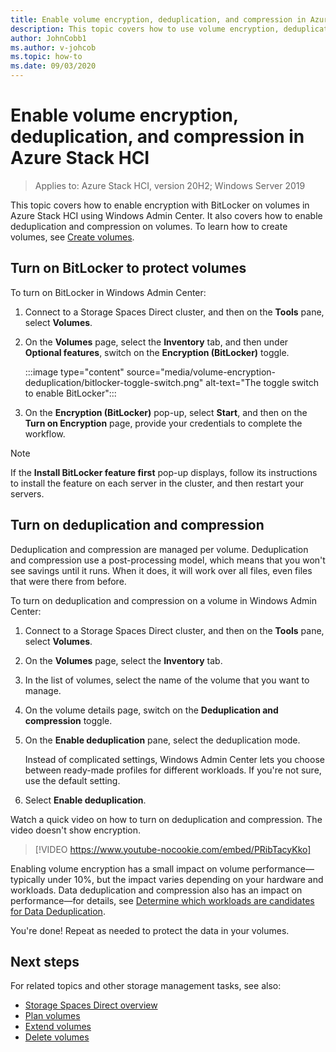 ```yaml
---
title: Enable volume encryption, deduplication, and compression in Azure Stack HCI
description: This topic covers how to use volume encryption, deduplication, and compression in Azure Stack HCI using Windows Admin Center.
author: JohnCobb1
ms.author: v-johcob
ms.topic: how-to
ms.date: 09/03/2020
---
```


# Enable volume encryption, deduplication, and compression in Azure Stack HCI

> Applies to: Azure Stack HCI, version 20H2; Windows Server 2019

This topic covers how to enable encryption with BitLocker on volumes in Azure Stack HCI using Windows Admin Center. It also covers how to enable deduplication and compression on volumes. To learn how to create volumes, see [Create volumes](create-volumes.md).

## Turn on BitLocker to protect volumes
To turn on BitLocker in Windows Admin Center:

1. Connect to a Storage Spaces Direct cluster, and then on the **Tools** pane, select **Volumes**.
1. On the **Volumes** page, select the **Inventory** tab, and then under **Optional features**, switch on the **Encryption (BitLocker)** toggle.

    :::image type="content" source="media/volume-encryption-deduplication/bitlocker-toggle-switch.png" alt-text="The toggle switch to enable BitLocker":::

1. On the **Encryption (BitLocker)** pop-up, select **Start**, and then on the **Turn on Encryption** page, provide your credentials to complete the workflow.

>[!NOTE]
   > If the **Install BitLocker feature first** pop-up displays, follow its instructions to install the feature on each server in the cluster, and then restart your servers.

## Turn on deduplication and compression
Deduplication and compression are managed per volume. Deduplication and compression use a post-processing model, which means that you won't see savings until it runs. When it does, it will work over all files, even files that were there from before.

To turn on deduplication and compression on a volume in Windows Admin Center:

1. Connect to a Storage Spaces Direct cluster, and then on the **Tools** pane, select **Volumes**.
1. On the **Volumes** page, select the **Inventory** tab.
1. In the list of volumes, select the name of the volume that you want to manage.
1. On the volume details page, switch on the **Deduplication and compression** toggle.
1. On the **Enable deduplication** pane, select the deduplication mode.

    Instead of complicated settings, Windows Admin Center lets you choose between ready-made profiles for different workloads. If you're not sure, use the default setting.

1. Select **Enable deduplication**.

Watch a quick video on how to turn on deduplication and compression. The video doesn't show encryption.

> [!VIDEO https://www.youtube-nocookie.com/embed/PRibTacyKko]

Enabling volume encryption has a small impact on volume performance—typically under 10%, but the impact varies depending on your hardware and workloads. Data deduplication and compression also has an impact on performance—for details, see [Determine which workloads are candidates for Data Deduplication](/windows-server/storage/data-deduplication/install-enable#enable-dedup-candidate-workloads).

<!---Add info on greyed out ReFS option? --->

You're done! Repeat as needed to protect the data in your volumes.

## Next steps
For related topics and other storage management tasks, see also:

- [Storage Spaces Direct overview](/windows-server/storage/storage-spaces/storage-spaces-direct-overview)
- [Plan volumes](../concepts/plan-volumes.md)
- [Extend volumes](extend-volumes.md)
- [Delete volumes](delete-volumes.md)